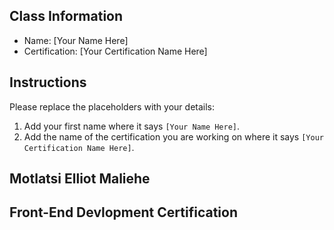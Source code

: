 ## Class Information
- Name: [Your Name Here]  
- Certification: [Your Certification Name Here]  

## Instructions
Please replace the placeholders with your details:
1. Add your first name where it says `[Your Name Here]`.  
2. Add the name of the certification you are working on where it says `[Your Certification Name Here]`.  
 ## Motlatsi Elliot Maliehe
## Front-End Devlopment Certification
